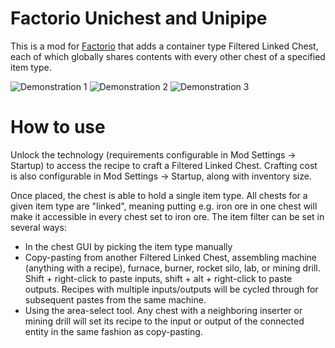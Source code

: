 # Factorio Unichest and Unipipe

This is a mod for [Factorio](http://factorio.com) that adds a container type
Filtered Linked Chest, each of which globally shares contents with every other
chest of a specified item type.

![Demonstration 1](action1.gif)
![Demonstration 2](action2.gif)
![Demonstration 3](action3.gif)

# How to use

Unlock the technology (requirements configurable in Mod Settings -> Startup)
to access the recipe to craft a Filtered Linked Chest. Crafting cost is also
configurable in Mod Settings -> Startup, along with inventory size.

Once placed, the chest is able to hold a single item type. All chests for a
given item type are "linked", meaning putting e.g. iron ore in one chest will
make it accessible in every chest set to iron ore. The item filter can be set
in several ways:
* In the chest GUI by picking the item type manually
* Copy-pasting from another Filtered Linked Chest, assembling machine (anything
  with a recipe), furnace, burner, rocket silo, lab, or mining drill. Shift +
  right-click to paste inputs, shift + alt + right-click to paste outputs.
  Recipes with multiple inputs/outputs will be cycled through for subsequent
  pastes from the same machine.
* Using the area-select tool. Any chest with a neighboring inserter or mining
  drill will set its recipe to the input or output of the connected entity in
  the same fashion as copy-pasting.